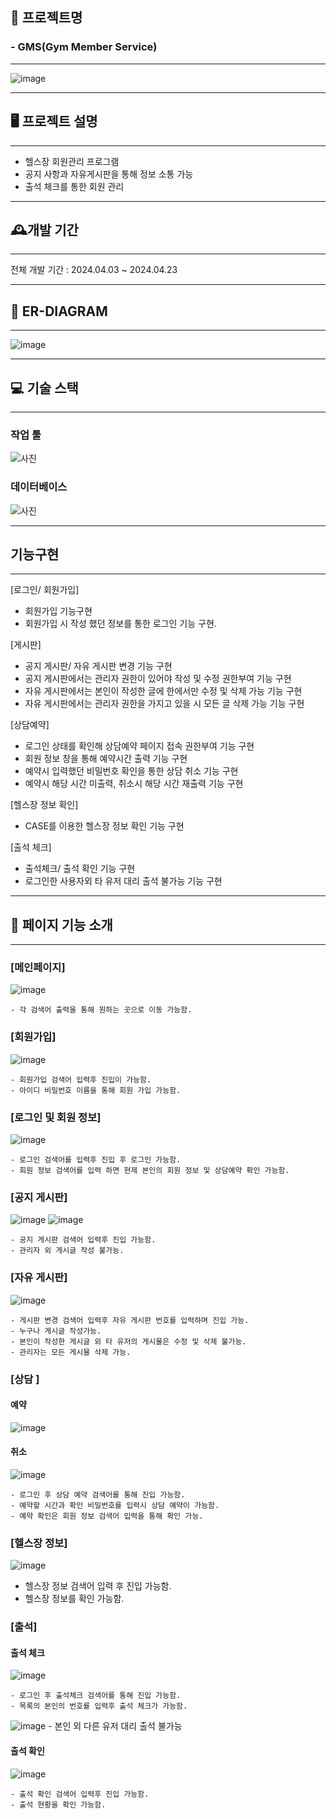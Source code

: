 ## 🚀 프로젝트명 
### - GMS(Gym Member Service)

------------------------------------------------

![image](https://github.com/user-attachments/assets/8e204837-170f-4256-bf2c-bea262d64ff9)

---------------------------------------
## 🖥️ 프로젝트 설명

-----------------

- 헬스장 회원관리 프로그램
- 공지 사항과 자유게시판을 통해 정보 소통 가능
- 출석 체크를 통한 회원 관리

------------------------------

## 🕰️개발 기간

----------------------------------

전체 개발 기간 : 2024.04.03 ~ 2024.04.23

---------------------------


## 🔗 ER-DIAGRAM

---------------------
![image](https://github.com/user-attachments/assets/99f0af21-9366-438d-8aba-bc8c57ac9559)


---------------------------

## 💻 기술 스택

-------------
### 작업 툴
![사진](https://camo.githubusercontent.com/92b8740de6bc60cb5d5115586a179c73a9938bb4f8947649ee5f232a3f339ecc/68747470733a2f2f696d672e736869656c64732e696f2f62616467652f6a6176612d3030373339363f7374796c653d666f722d7468652d6261646765266c6f676f3d6a617661266c6f676f436f6c6f723d7768697465)

### 데이터베이스
![사진](https://camo.githubusercontent.com/1295639952a5aaf483c760e6fa22f57c32e10f5488a41097bee2a92e3ccae252/68747470733a2f2f696d672e736869656c64732e696f2f62616467652f6d7973716c2d3434373941313f7374796c653d666f722d7468652d6261646765266c6f676f3d6d7973716c266c6f676f436f6c6f723d7768697465)

------------------------------------

## 기능구현

----------------------------

[로그인/ 회원가입]
- 회원가입 기능구현
- 회원가입 시 작성 했던 정보를 통한 로그인 기능 구현.

[게시판]
- 공지 게시판/ 자유 게시판 변경 기능 구현
- 공지 게시판에서는 관리자 권한이 있어야 작성 및 수정 권한부여 기능 구현
- 자유 게시판에서는 본인이 작성한 글에 한에서만 수정 및 삭제 가능 기능 구현
- 자유 게시판에서는 관리자 권한을 가지고 있을 시 모든 글 삭제 가능 기능 구현

[상담예약]
- 로그인 상태를 확인해 상담예약 페이지 접속 권한부여 기능 구현
- 회원 정보 창을 통해 예약시간 출력 기능 구현
- 예약시 입력했던 비밀번호 확인을 통한 상담 취소 기능 구현
- 예약시 해당 시간 미출력, 취소시 해당 시간 재출력 기능 구현

[헬스장 정보 확인]
- CASE를 이용한 헬스장 정보 확인 기능 구현

[출석 체크]
- 출석체크/ 출석 확인 기능 구현
- 로그인한 사용자외 타 유저 대리 출석 불가능 기능 구현

---------------------------------------------

## 📌 페이지 기능 소개

----------------------

### [메인페이지]
![image](https://github.com/user-attachments/assets/0d04fb39-1131-4ad1-a34a-ee137f54c729)

    - 각 검색어 출력을 통해 원하는 곳으로 이동 가능함.


### [회원가입]
![image](https://github.com/user-attachments/assets/03030864-e289-4952-a427-ec020624c07e) 

    - 회원가입 검색어 입력후 진입이 가능함.
    - 아이디 비밀번호 이름을 통해 회원 가입 가능함.

### [로그인 및 회원 정보]
![image](https://github.com/user-attachments/assets/1409b54c-53b2-4171-8f8e-66deb9e5c17b)

    - 로그인 검색어를 입력후 진입 후 로그인 가능함.
    - 회원 정보 검색어를 입력 하면 현제 본인의 회원 정보 및 상담예약 확인 가능함.


### [공지 게시판]
![image](https://github.com/user-attachments/assets/5ff744bd-f916-4186-9cfc-40eb1f048cbe)
![image](https://github.com/user-attachments/assets/8dd2b360-86f1-4c08-9523-eacb315a3397) 

    - 공지 게시판 검색어 입력후 진입 가능함.
    - 관리자 외 게시글 작성 불가능.

### [자유 게시판] 
![image](https://github.com/user-attachments/assets/3c241c23-a07e-483b-abd8-6bde90083abf) 

    - 게시판 변경 검색어 입력후 자유 게시판 번호를 입력하며 진입 가능.
    - 누구나 게시글 작성가능.
    - 본인이 작성한 게시글 외 타 유저의 게시물은 수정 및 삭제 불가능.
    - 관리자는 모든 게시물 삭제 가능.

### [상담 ]
 #### 예약
![image](https://github.com/user-attachments/assets/42bfaf91-754d-4187-af57-0ec61c502f59) 
 #### 취소
![image](https://github.com/user-attachments/assets/1f7da335-0b50-4a0d-9dec-167da440815e) 

    - 로그인 후 상담 예약 검색어를 통해 진입 가능함.
    - 예약할 시간과 확인 비밀번호를 입력시 상담 예약이 가능함.
    - 예약 확인은 회원 정보 검색어 입력을 통해 확인 가능.
### [헬스장 정보]

![image](https://github.com/user-attachments/assets/38ed8384-d09f-4fdf-9757-465c22a5db27) 

- 헬스장 정보 검색어 입력 후 진입 가능함.
- 헬스장 정보를 확인 가능함.

### [출석]
 #### 출석 체크
![image](https://github.com/user-attachments/assets/2d7faec4-5a42-4393-a3f8-f1f48d94a46a)
 
    - 로그인 후 출석체크 검색어를 통해 진입 가능함.
    - 목록의 본인의 번호를 입력후 출석 체크가 가능함.
![image](https://github.com/user-attachments/assets/45591297-5c70-428d-9a90-ea17428ae9f4)
    - 본인 외 다른 유저 대리 출석 불가능
 #### 출석 확인
![image](https://github.com/user-attachments/assets/101e805f-ed65-44e1-88ce-4d67186e9e09)

    - 출석 확인 검색어 입력후 진입 가능함.
    - 출석 현황을 확인 가능함.
